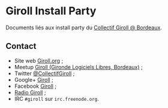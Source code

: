# Giroll Install Party

Documents liés aux install party du [Collectif Giroll @ Bordeaux](http://www.giroll.org/).

## Contact

* Site web [Giroll.org](http://giroll.org/) ;
* Meetup [Giroll (Gironde Logiciels Libres, Bordeaux)](http://www.meetup.com/Giroll-Gironde-Logiciel-Libre-Bordeaux/) ;
* Twitter [@CollectifGiroll](https://twitter.com/CollectifGiroll) ;
* Google+ [Giroll](https://plus.google.com/104185527559966168209) ;
* Facebook [Giroll](https://www.facebook.com/giroll) ;
* [Radio Giroll](http://www.giroll.org/pages/radiogiroll) ;
* IRC `#giroll` sur `irc.freenode.org`.
